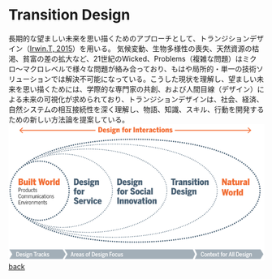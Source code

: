 <link href="markdown.css" rel="stylesheet"></link>

# Transition Design

長期的な望ましい未来を思い描くためのアプローチとして、トランジションデザイン（[Irwin.T, 2015](https://doi.org/10.1080/17547075.2015.1051829)）を用いる。
気候変動、生物多様性の喪失、天然資源の枯渇、貧富の差の拡大など、21世紀のWicked、Problems（複雑な問題）はミクロ〜マクロレベルで様々な問題が絡み合っており、もはや局所的・単一の技術ソリューションでは解決不可能になっている。こうした現状を理解し、望ましい未来を思い描くためには、学際的な専門家の共創、および人間目線（デザイン）による未来の可視化が求められており、トランジションデザインは、社会、経済、自然システムの相互接続性を深く理解し、物語、知識、スキル、行動を開発するための新しい方法論を提案している。
![トランジションデザインの概念図](image/da553493a1e47cb7c7a89bf4ebae0d1a.png "トランジションデザインの概念図")
[back](index.html)
